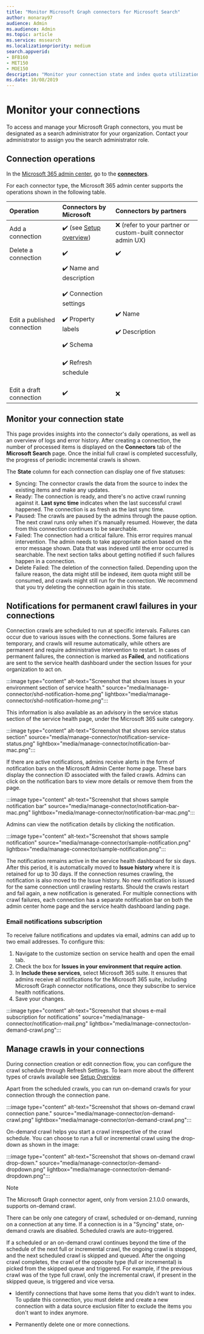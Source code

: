 ```yaml
---
title: "Monitor Microsoft Graph connectors for Microsoft Search"
author: monaray97
audience: Admin
ms.audience: Admin
ms.topic: article
ms.service: mssearch
ms.localizationpriority: medium
search.appverid:
- BFB160
- MET150
- MOE150
description: "Monitor your connection state and index quota utilization."
ms.date: 10/08/2019
---
```


# Monitor your connections

To access and manage your Microsoft Graph connectors, you must be designated as a search administrator for your organization. Contact your administrator to assign you the search administrator role.

## Connection operations

In the [Microsoft 365 admin center](https://admin.microsoft.com), go to the [**connectors**](https://admin.microsoft.com/Adminportal/Home#/MicrosoftSearch/Connectors).

For each connector type, the Microsoft 365 admin center supports the operations shown in the following table.

|Operation | Connectors by Microsoft | Connectors by partners
|:--- |:--- |:---|
|Add a connection | :heavy_check_mark: (see [Setup overview](configure-connector.md)) | :x: (refer to your partner or custom-built connector admin UX)|
|Delete a connection | :heavy_check_mark: | :heavy_check_mark:|
|Edit a published connection | :heavy_check_mark: Name and description<br></br> :heavy_check_mark: Connection settings<br></br> :heavy_check_mark: Property labels<br></br> :heavy_check_mark: Schema<br></br> :heavy_check_mark: Refresh schedule<br></br> | :heavy_check_mark: Name<br></br> :heavy_check_mark: Description|
|Edit a draft connection | :heavy_check_mark: | :x:|

## Monitor your connection state

This page provides insights into the connector's daily operations, as well as an overview of logs and error history. After creating a connection, the number of processed items is displayed on the **Connectors** tab of the **Microsoft Search** page. Once the initial full crawl is completed successfully, the progress of periodic incremental crawls is shown. 

The **State** column for each connection can display one of five statuses:

- Syncing: The connector crawls the data from the source to index the existing items and make any updates.
- Ready: The connection is ready, and there's no active crawl running against it. **Last sync time** indicates when the last successful crawl happened. The connection is as fresh as the last sync time.
- Paused: The crawls are paused by the admins through the pause option. The next crawl runs only when it's manually resumed. However, the data from this connection continues to be searchable.
- Failed: The connection had a critical failure. This error requires manual intervention. The admin needs to take appropriate action based on the error message shown. Data that was indexed until the error occurred is searchable. The next section talks about getting notified if such failures happen in a connection.
- Delete Failed: The deletion of the connection failed. Depending upon the failure reason, the data might still be indexed, item quota might still be consumed, and crawls might still run for the connection. We recommend that you try deleting the connection again in this state.

## Notifications for permanent crawl failures in your connections

Connection crawls are scheduled to run at specific intervals. Failures can occur due to various issues with the connections. Some failures are temporary, and crawls will resume automatically, while others are permanent and require administrative intervention to restart. In cases of permanent failures, the connection is marked as **Failed**, and notifications are sent to the service health dashboard under the section Issues for your organization to act on.

:::image type="content" alt-text="Screenshot that shows issues in your environment section of service health." source="media/manage-connector/shd-notification-home.png" lightbox="media/manage-connector/shd-notification-home.png":::

This information is also available as an advisory in the service status section of the service health page, under the Microsoft 365 suite category.

:::image type="content" alt-text="Screenshot that shows service status section" source="media/manage-connector/notification-service-status.png" lightbox="media/manage-connector/notification-bar-mac.png":::

If there are active notifications, admins receive alerts in the form of notification bars on the Microsoft Admin Center home page. These bars display the connection ID associated with the failed crawls. Admins can click on the notification bars to view more details or remove them from the page.

:::image type="content" alt-text="Screenshot that shows sample notification bar" source="media/manage-connector/notification-bar-mac.png" lightbox="media/manage-connector/notification-bar-mac.png":::

Admins can view the notification details by clicking the notification.

:::image type="content" alt-text="Screenshot that shows sample notification" source="media/manage-connector/sample-notification.png" lightbox="media/manage-connector/sample-notification.png":::

The notification remains active in the service health dashboard for six days. After this period, it is automatically moved to **Issue history** where it is retained for up to 30 days. If the connection resumes crawling, the notification is also moved to the Issue history. 
No new notification is issued for the same connection until crawling restarts. Should the crawls restart and fail again, a new notification is generated. For multiple connections with crawl failures, each connection has a separate notification bar on both the admin center home page and the service health dashboard landing page.

### Email notifications subscription

To receive failure notifications and updates via email, admins can add up to two email addresses. To configure this:

1. Navigate to the customize section on service health and open the email tab.
2. Check the box for **Issues in your environment that require action**.
3. In **Include these services**, select Microsoft 365 suite. It ensures that admins receive all notifications for the Microsoft 365 suite, including Microsoft Graph connector notifications, once they subscribe to service health notifications.
4. Save your changes.

:::image type="content" alt-text="Screenshot that shows e-mail subscription for notifications" source="media/manage-connector/notification-mail.png" lightbox="media/manage-connector/on-demand-crawl.png":::

## Manage crawls in your connections

During connection creation or edit connection flow, you can configure the crawl schedule through Refresh Settings. To learn more about the different types of crawls available see [Setup Overview](configure-connector.md).

Apart from the scheduled crawls, you can run on-demand crawls for your connection through the connection pane.

:::image type="content" alt-text="Screenshot that shows on-demand crawl connection pane." source="media/manage-connector/on-demand-crawl.png" lightbox="media/manage-connector/on-demand-crawl.png":::

On-demand crawl helps you start a crawl irrespective of the crawl schedule. You can choose to run a full or incremental crawl using the drop-down as shown in the image:

:::image type="content" alt-text="Screenshot that shows on-demand crawl drop-down." source="media/manage-connector/on-demand-dropdown.png" lightbox="media/manage-connector/on-demand-dropdown.png":::

> [!NOTE]
> The Microsoft Graph connector agent, only from version 2.1.0.0 onwards, supports on-demand crawl.

There can be only one category of crawl, scheduled or on-demand, running on a connection at any time. If a connection is in a "Syncing" state, on-demand crawls are disabled. Scheduled crawls are auto-triggered.

If a scheduled or an on-demand crawl continues beyond the time of the schedule of the next full or incremental crawl, the ongoing crawl is stopped, and the next scheduled crawl is skipped and queued. After the ongoing crawl completes, the crawl of the opposite type (full or incremental) is picked from the skipped queue and triggered. For example, if the previous crawl was of the type full crawl, only the incremental crawl, if present in the skipped queue, is triggered and vice versa.


* Identify connections that have some items that you didn't want to index. To update this connection, you must delete and create a new connection with a data source exclusion filter to exclude the items you don't want to index anymore.

* Permanently delete one or more connections.
